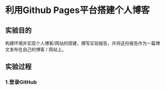 # 利用Github Pages平台搭建个人博客
## 实验目的
构建环境并实现个人博客/网站的搭建，撰写实验报告，并将这份报告作为一篇博文发布在自己的博客 / 网站上。

## 实验过程
### 1.登录GitHub

